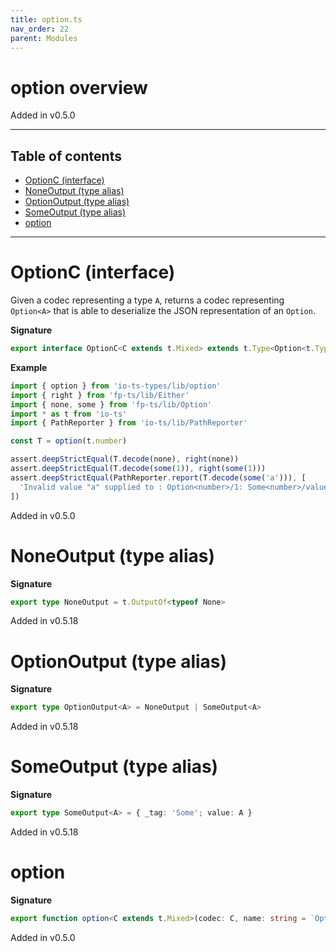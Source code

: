 ```yaml
---
title: option.ts
nav_order: 22
parent: Modules
---
```


# option overview

Added in v0.5.0

---

<h2 class="text-delta">Table of contents</h2>

- [OptionC (interface)](#optionc-interface)
- [NoneOutput (type alias)](#noneoutput-type-alias)
- [OptionOutput (type alias)](#optionoutput-type-alias)
- [SomeOutput (type alias)](#someoutput-type-alias)
- [option](#option)

---

# OptionC (interface)

Given a codec representing a type `A`, returns a codec representing `Option<A>` that is able to deserialize
the JSON representation of an `Option`.

**Signature**

```ts
export interface OptionC<C extends t.Mixed> extends t.Type<Option<t.TypeOf<C>>, OptionOutput<t.OutputOf<C>>, unknown> {}
```

**Example**

```ts
import { option } from 'io-ts-types/lib/option'
import { right } from 'fp-ts/lib/Either'
import { none, some } from 'fp-ts/lib/Option'
import * as t from 'io-ts'
import { PathReporter } from 'io-ts/lib/PathReporter'

const T = option(t.number)

assert.deepStrictEqual(T.decode(none), right(none))
assert.deepStrictEqual(T.decode(some(1)), right(some(1)))
assert.deepStrictEqual(PathReporter.report(T.decode(some('a'))), [
  'Invalid value "a" supplied to : Option<number>/1: Some<number>/value: number'
])
```

Added in v0.5.0

# NoneOutput (type alias)

**Signature**

```ts
export type NoneOutput = t.OutputOf<typeof None>
```

Added in v0.5.18

# OptionOutput (type alias)

**Signature**

```ts
export type OptionOutput<A> = NoneOutput | SomeOutput<A>
```

Added in v0.5.18

# SomeOutput (type alias)

**Signature**

```ts
export type SomeOutput<A> = { _tag: 'Some'; value: A }
```

Added in v0.5.18

# option

**Signature**

```ts
export function option<C extends t.Mixed>(codec: C, name: string = `Option<${codec.name}>`): OptionC<C> { ... }
```

Added in v0.5.0
